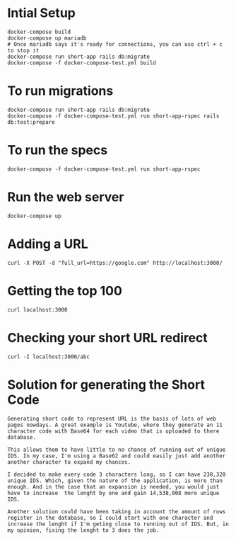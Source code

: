 # Intial Setup

    docker-compose build
    docker-compose up mariadb
    # Once mariadb says it's ready for connections, you can use ctrl + c to stop it
    docker-compose run short-app rails db:migrate
    docker-compose -f docker-compose-test.yml build

# To run migrations

    docker-compose run short-app rails db:migrate
    docker-compose -f docker-compose-test.yml run short-app-rspec rails db:test:prepare

# To run the specs

    docker-compose -f docker-compose-test.yml run short-app-rspec

# Run the web server

    docker-compose up

# Adding a URL

    curl -X POST -d "full_url=https://google.com" http://localhost:3000/

# Getting the top 100

    curl localhost:3000

# Checking your short URL redirect

    curl -I localhost:3000/abc

# Solution for generating the Short Code

    Generating short code to represent URL is the basis of lots of web pages nowdays. A great example is Youtube, where they generate an 11 character code with Base64 for each video that is uploaded to there database.

    This allows them to have little to no chance of running out of unique IDS. In my case, I'm using a Base62 and could easily just add another another character to expand my chances.

    I decided to make every code 3 characters long, so I can have 238,328 unique IDS. Which, given the nature of the application, is more than enough. And in the case that an expansion is needed, you would just have to increase  the lenght by one and gain 14,538,008 more unique IDS.

    Another solution could have been taking in account the amount of rows register in the database, so I could start with one character and increase the lenght if I'm geting close to running out of IDS. But, in my opinion, fixing the lenght to 3 does the job. 